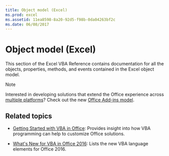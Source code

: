 ```yaml
---
title: Object model (Excel)
ms.prod: excel
ms.assetid: 11ea8598-8a20-92d5-f98b-0da04263bf2c
ms.date: 06/08/2017
---
```



# Object model (Excel)

This section of the Excel VBA Reference contains documentation for all the objects, properties, methods, and events contained in the Excel object model.

> [!NOTE] 
> Interested in developing solutions that extend the Office experience across [multiple platforms](https://dev.office.com/add-in-availability)? Check out the new [Office Add-ins model](https://dev.office.com/docs/add-ins/overview/office-add-ins).

## Related topics

- [Getting Started with VBA in Office](../../../Library-Reference/Concepts/getting-started-with-vba-in-office.md): Provides insight into how VBA programming can help to customize Office solutions.

- [What's New for VBA in Office 2016](../../../Library-Reference/Concepts/what-s-new-for-vba-in-office-2016.md): Lists the new VBA language elements for Office 2016.


